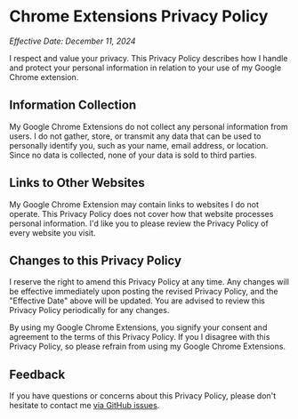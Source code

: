 # Chrome Extensions Privacy Policy

_Effective Date: December 11, 2024_

I respect and value your privacy. This Privacy Policy describes how I handle and protect your personal information in
relation to your use of my Google Chrome extension.

## Information Collection

My Google Chrome Extensions do not collect any personal information from users. I do not gather, store, or transmit any
data that can be used to personally identify you, such as your name, email address, or location. Since no data is
collected, none of your data is sold to third parties.

## Links to Other Websites

My Google Chrome Extension may contain links to websites I do not operate. This Privacy Policy does not cover
how that website processes personal information. I'd like you to please review the Privacy Policy of every website you
visit.

## Changes to this Privacy Policy

I reserve the right to amend this Privacy Policy at any time. Any changes will be effective immediately upon posting the
revised Privacy Policy, and the "Effective Date" above will be updated. You are advised to review this Privacy Policy
periodically for any changes.

By using my Google Chrome Extensions, you signify your consent and agreement to the terms of this Privacy Policy. If you
I disagree with this Privacy Policy, so please refrain from using my Google Chrome Extensions.

## Feedback

If you have questions or concerns about this Privacy Policy, please don't hesitate to contact me [via GitHub issues](https://github.com/richrace/github-merge-queue-chrome-extension/issues).
